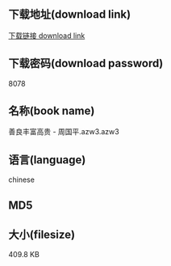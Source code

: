 ## 下载地址(download link)
[下载链接 download link](https://voluble-croquembouche-d321dc.netlify.app/?s=%E5%96%84%E8%89%AF%E4%B8%B0%E5%AF%8C%E9%AB%98%E8%B4%B5+-+%E5%91%A8%E5%9B%BD%E5%B9%B3.azw3)

## 下载密码(download password)
8078

## 名称(book name)
善良丰富高贵 - 周国平.azw3.azw3

## 语言(language)
chinese

## MD5


## 大小(filesize)
409.8 KB
